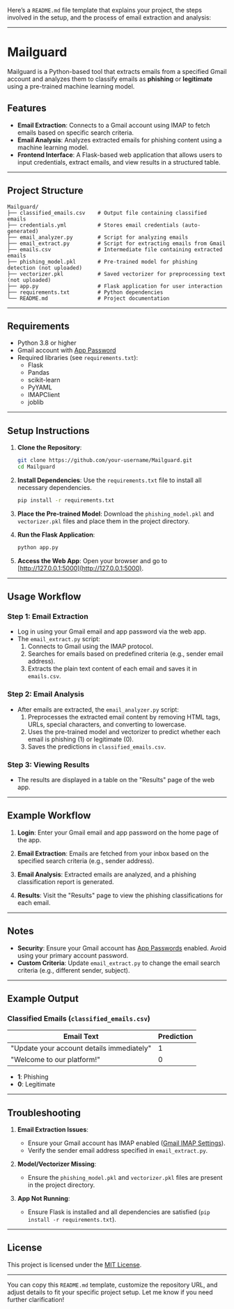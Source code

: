 Here’s a `README.md` file template that explains your project, the steps involved in the setup, and the process of email extraction and analysis:

---

# Mailguard

Mailguard is a Python-based tool that extracts emails from a specified Gmail account and analyzes them to classify emails as **phishing** or **legitimate** using a pre-trained machine learning model.

## Features
- **Email Extraction**: Connects to a Gmail account using IMAP to fetch emails based on specific search criteria.
- **Email Analysis**: Analyzes extracted emails for phishing content using a machine learning model.
- **Frontend Interface**: A Flask-based web application that allows users to input credentials, extract emails, and view results in a structured table.

---

## Project Structure
```
Mailguard/
├── classified_emails.csv    # Output file containing classified emails
├── credentials.yml          # Stores email credentials (auto-generated)
├── email_analyzer.py        # Script for analyzing emails
├── email_extract.py         # Script for extracting emails from Gmail
├── emails.csv               # Intermediate file containing extracted emails
├── phishing_model.pkl       # Pre-trained model for phishing detection (not uploaded)
├── vectorizer.pkl           # Saved vectorizer for preprocessing text (not uploaded)
├── app.py                   # Flask application for user interaction
├── requirements.txt         # Python dependencies
└── README.md                # Project documentation
```

---

## Requirements
- Python 3.8 or higher
- Gmail account with [App Password](https://support.google.com/accounts/answer/185833?hl=en)
- Required libraries (see `requirements.txt`):
  - Flask
  - Pandas
  - scikit-learn
  - PyYAML
  - IMAPClient
  - joblib

---

## Setup Instructions

1. **Clone the Repository**:
   ```bash
   git clone https://github.com/your-username/Mailguard.git
   cd Mailguard
   ```

2. **Install Dependencies**:
   Use the `requirements.txt` file to install all necessary dependencies.
   ```bash
   pip install -r requirements.txt
   ```

3. **Place the Pre-trained Model**:
   Download the `phishing_model.pkl` and `vectorizer.pkl` files and place them in the project directory.

4. **Run the Flask Application**:
   ```bash
   python app.py
   ```

5. **Access the Web App**:
   Open your browser and go to [http://127.0.0.1:5000](http://127.0.0.1:5000).

---

## Usage Workflow

### Step 1: Email Extraction
- Log in using your Gmail email and app password via the web app.
- The `email_extract.py` script:
  1. Connects to Gmail using the IMAP protocol.
  2. Searches for emails based on predefined criteria (e.g., sender email address).
  3. Extracts the plain text content of each email and saves it in `emails.csv`.

### Step 2: Email Analysis
- After emails are extracted, the `email_analyzer.py` script:
  1. Preprocesses the extracted email content by removing HTML tags, URLs, special characters, and converting to lowercase.
  2. Uses the pre-trained model and vectorizer to predict whether each email is phishing (1) or legitimate (0).
  3. Saves the predictions in `classified_emails.csv`.

### Step 3: Viewing Results
- The results are displayed in a table on the "Results" page of the web app.

---

## Example Workflow

1. **Login**:
   Enter your Gmail email and app password on the home page of the app.

2. **Email Extraction**:
   Emails are fetched from your inbox based on the specified search criteria (e.g., sender address).

3. **Email Analysis**:
   Extracted emails are analyzed, and a phishing classification report is generated.

4. **Results**:
   Visit the "Results" page to view the phishing classifications for each email.

---

## Notes
- **Security**: Ensure your Gmail account has [App Passwords](https://support.google.com/accounts/answer/185833?hl=en) enabled. Avoid using your primary account password.
- **Custom Criteria**: Update `email_extract.py` to change the email search criteria (e.g., different sender, subject).

---

## Example Output
### Classified Emails (`classified_emails.csv`)
| Email Text                                | Prediction |
|-------------------------------------------|------------|
| "Update your account details immediately" | 1          |
| "Welcome to our platform!"                | 0          |

- **1**: Phishing
- **0**: Legitimate

---

## Troubleshooting
1. **Email Extraction Issues**:
   - Ensure your Gmail account has IMAP enabled ([Gmail IMAP Settings](https://support.google.com/mail/answer/7126229?hl=en)).
   - Verify the sender email address specified in `email_extract.py`.

2. **Model/Vectorizer Missing**:
   - Ensure the `phishing_model.pkl` and `vectorizer.pkl` files are present in the project directory.

3. **App Not Running**:
   - Ensure Flask is installed and all dependencies are satisfied (`pip install -r requirements.txt`).

---

## License
This project is licensed under the [MIT License](LICENSE).

---

You can copy this `README.md` template, customize the repository URL, and adjust details to fit your specific project setup. Let me know if you need further clarification!
